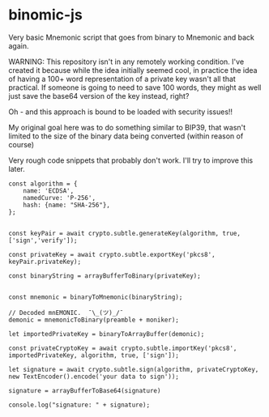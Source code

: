 # binomic-js
Very basic Mnemonic script that goes from binary to Mnemonic and back again.


WARNING: This repository isn't in any remotely working condition.  I've created it because while the idea initially seemed cool, in practice the idea of having a 100+ word representation of a private key wasn't all that practical.  If someone is going to need to save 100 words, they might as well just save the base64 version of the key instead, right?

Oh - and this approach is bound to be loaded with security issues!!

My original goal here was to do something similar to BIP39, that wasn't limited to the size of the binary data being converted (within reason of course)

Very rough code snippets that probably don't work.  I'll try to improve this later.

```
const algorithm = { 
    name: 'ECDSA', 
    namedCurve: 'P-256',
    hash: {name: "SHA-256"},
};


const keyPair = await crypto.subtle.generateKey(algorithm, true, ['sign','verify']);

const privateKey = await crypto.subtle.exportKey('pkcs8', keyPair.privateKey);
    
const binaryString = arrayBufferToBinary(privateKey);


const mnemonic = binaryToMnemonic(binaryString);

// Decoded mnEMONIC.  ¯\_(ツ)_/¯
demonic = mnemonicToBinary(preamble + moniker); 

let importedPrivateKey = binaryToArrayBuffer(demonic);

const privateCryptoKey = await crypto.subtle.importKey('pkcs8', importedPrivateKey, algorithm, true, ['sign']);

let signature = await crypto.subtle.sign(algorithm, privateCryptoKey, new TextEncoder().encode('your data to sign'));

signature = arrayBufferToBase64(signature)

console.log("signature: " + signature);


```